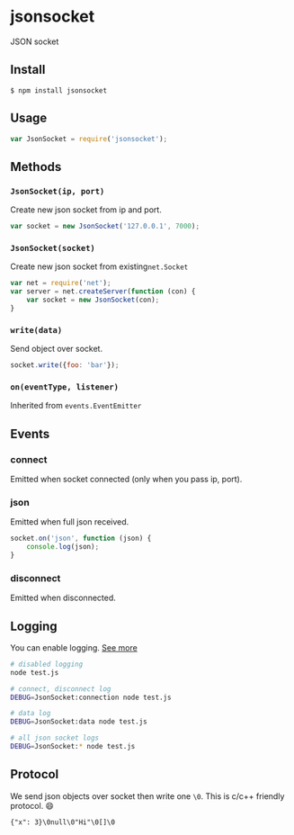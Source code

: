 # jsonsocket
JSON socket

## Install

```
$ npm install jsonsocket
```

## Usage

```js
var JsonSocket = require('jsonsocket');
```

## Methods

### `JsonSocket(ip, port)`

Create new json socket from ip and port.

```js
var socket = new JsonSocket('127.0.0.1', 7000);
```

### `JsonSocket(socket)`

Create new json socket from existing`net.Socket`

```js
var net = require('net');
var server = net.createServer(function (con) {
    var socket = new JsonSocket(con);
}
```

### `write(data)`

Send object over socket.

```js
socket.write({foo: 'bar'});
```

### `on(eventType, listener)`

Inherited from `events.EventEmitter`

## Events
### connect
Emitted when socket connected (only when you pass ip, port).

### json
Emitted when full json received.

```js
socket.on('json', function (json) {
    console.log(json);
}
```
### disconnect
Emitted when disconnected.

## Logging

You can enable logging. [See more](https://github.com/visionmedia/debug)

```bash
# disabled logging
node test.js

# connect, disconnect log
DEBUG=JsonSocket:connection node test.js

# data log
DEBUG=JsonSocket:data node test.js

# all json socket logs
DEBUG=JsonSocket:* node test.js
```

## Protocol

We send json objects over socket then write one `\0`. This is c/c++ friendly protocol. :smile:

```
{"x": 3}\0null\0"Hi"\0[]\0
```